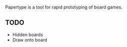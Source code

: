Papertype is a tool for rapid prototyping of board games.

## TODO
* Hidden boards
* Draw onto board